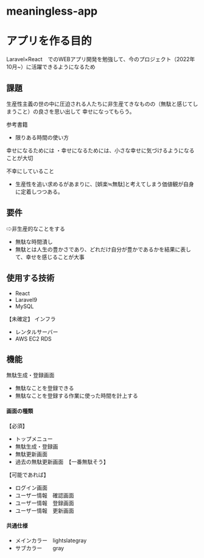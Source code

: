 # meaningless-app

# アプリを作る目的
Laravel×React　でのWEBアプリ開発を勉強して、今のプロジェクト（2022年10月~）に活躍できるようになるため

## 課題
生産性主義の世の中に圧迫される人たちに非生産てきなものの（無駄と感じてしまうこと）の良さを思い出して
幸せになってもらう。

参考書籍
* 限りある時間の使い方

幸せになるためには
・幸せになるためには、小さな幸せに気づけるようになることが大切

不幸にしていること
* 生産性を追い求めるがあまりに、[娯楽≒無駄]と考えてしまう価値観が自身に定着しつつある。

## 要件
⇨非生産的なことをする
* 無駄な時間潰し
* 無駄とは人生の豊かさであり、どれだけ自分が豊かであるかを結果に表して、幸せを感じることが大事

## 使用する技術

* React
* Laravel9
* MySQL


【未確定】
インフラ
* レンタルサーバー
* AWS EC2 RDS


## 機能

無駄生成・登録画面
* 無駄なことを登録できる
* 無駄なことを登録する作業に使った時間を計上する

#### 画面の種類
【必須】
* トップメニュー
* 無駄生成・登録画
* 無駄更新画面
* 過去の無駄更新画面　【一番無駄そう】

【可能であれば】
* ログイン画面
* ユーザー情報　確認画面
* ユーザー情報　登録画面
* ユーザー情報　更新画面


#### 共通仕様
* メインカラー　lightslategray
* サブカラー　　gray